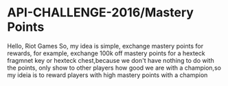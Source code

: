 # API-CHALLENGE-2016/Mastery Points
Hello, Riot Games
So, my idea is simple, exchange mastery points for rewards, for example, exchange 100k off mastery points for a hexteck fragmnet key or hexteck chest,because we don't have nothing to do with the points, only show to other players how good we are with a champion,so my ideia is to reward players with high mastery points with a champion
